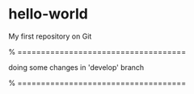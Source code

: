 # hello-world
My first repository on Git

% ====================================

doing some changes in 'develop' branch

% ====================================